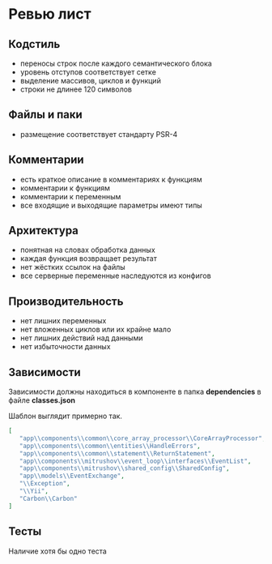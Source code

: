 # Ревью лист

## Кодстиль

* переносы строк после каждого семантического блока
* уровень отступов соответствует сетке
* выделение массивов, циклов и функций
* строки не длинее 120 символов

## Файлы и паки

* размещение соответствует стандарту PSR-4

## Комментарии

* есть краткое описание в комментариях к функциям
* комментарии к функциям
* комментарии к переменным
* все входящие и выходящие параметры имеют типы

## Архитектура

* понятная на словах обработка данных
* каждая функция возвращает результат
* нет жёстких ссылок на файлы
* все серверные переменные наследуются из конфигов

## Производительность

* нет лишних переменных
* нет вложенных циклов или их крайне мало
* нет лишних действий над данными
* нет избыточности данных

## Зависимости

Зависимости должны находиться в компоненте в папка **dependencies** в файле **classes.json**

Шаблон выглядит примерно так.

```json
[
   "app\\components\\common\\core_array_processor\\CoreArrayProcessor",
   "app\\components\\common\\entities\\HandleErrors",
   "app\\components\\common\\statement\\ReturnStatement",
   "app\\components\\mitrushov\\event_loop\\interfaces\\EventList",
   "app\\components\\mitrushov\\shared_config\\SharedConfig",
   "app\\models\\EventExchange",
   "\\Exception",
   "\\Yii",
   "Carbon\\Carbon"
]
```


## Тесты

Наличие хотя бы одно теста